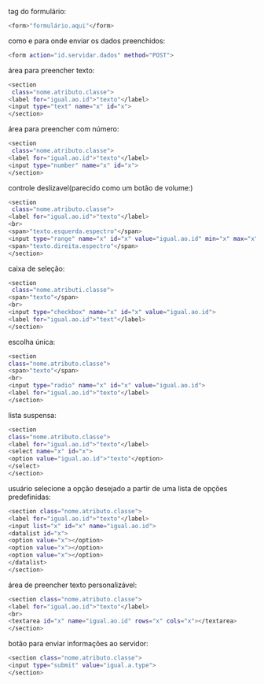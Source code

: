tag do formulário:
```bash
<form>"formulário.aqui"</form>
```
como e para onde enviar os dados preenchidos:
```bash
<form action="id.servidar.dados" method="POST">
```
área para preencher texto:
```bash
<section
 class="nome.atributo.classe">
<label for="igual.ao.id">"texto"</label>
<input type="text" name="x" id="x">
</section>
```
área para preencher com número:
```bash
<section
 class="nome.atributo.classe">
<label for="igual.ao.id">"texto"</label>
<input type="number" name="x" id="x">
</section>
```
controle deslizavel(parecido como um botão de volume:)
```bash
<section
 class="nome.atributo.classe">
<label for="igual.ao.id">"texto"</label>
<br>
<span>"texto.esquerda.espectro"</span>
<input type="range" name="x" id="x" value="igual.ao.id" min="x" max="x">
<span>"texto.direita.espectro"</span>
</section>
```
caixa de seleção:
```bash
<section
 class="nome.atributi.classe">
<span>"texto"</span>
<br>
<input type="checkbox" name="x" id="x" value="igual.ao.id">
<label for="igual.ao.id">"text"</label>
</section>
```
escolha única:
```bash
<section 
class="nome.atributo.classe">
<span>"texto"</span>
<br>
<input type="radio" name="x" id="x" value="igual.ao.id">
<label for="igual.ao.id">"texto"</label>
</section>
```
lista suspensa:
```bash
<section 
class="nome.atributo.classe">
<label for="igual.ao.id">"texto"</label>
<select name="x" id="x">
<option value="igual.ao.id">"texto"</option>
</select>
</section>
```
usuário selecione a opção desejado a partir de uma lista de opções predefinidas:
```bash
<section class="nome.atributo.classe">
<label for="igual.ao.id">"texto"</label>
<input list="x" id="x" name="igual.ao.id">
<datalist id="x">
<option value="x"></option>
<option value="x"></option>
<option value="x"></option>
</datalist>
</section>
```
área de preencher texto personalizável:
```bash
<section class="nome.atributo.classe">
<label for="igual.ao.id">"texto"</label>
<br>
<textarea id="x" name="igual.ao.id" rows="x" cols="x"></textarea>
</section>
```
botão para enviar informações ao servidor:
```bash
<section class="nome.atributo.classe">
<input type="submit" value="igual.a.type">
</section>
```